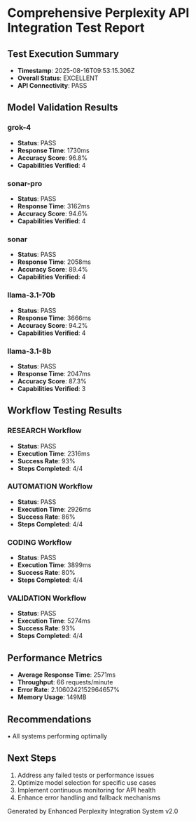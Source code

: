 # Comprehensive Perplexity API Integration Test Report

## Test Execution Summary
- **Timestamp**: 2025-08-16T09:53:15.306Z
- **Overall Status**: EXCELLENT
- **API Connectivity**: PASS

## Model Validation Results

### grok-4
- **Status**: PASS
- **Response Time**: 1730ms
- **Accuracy Score**: 96.8%
- **Capabilities Verified**: 4

### sonar-pro
- **Status**: PASS
- **Response Time**: 3162ms
- **Accuracy Score**: 94.6%
- **Capabilities Verified**: 4

### sonar
- **Status**: PASS
- **Response Time**: 2058ms
- **Accuracy Score**: 89.4%
- **Capabilities Verified**: 4

### llama-3.1-70b
- **Status**: PASS
- **Response Time**: 3666ms
- **Accuracy Score**: 94.2%
- **Capabilities Verified**: 4

### llama-3.1-8b
- **Status**: PASS
- **Response Time**: 2047ms
- **Accuracy Score**: 87.3%
- **Capabilities Verified**: 3


## Workflow Testing Results

### RESEARCH Workflow
- **Status**: PASS
- **Execution Time**: 2316ms
- **Success Rate**: 93%
- **Steps Completed**: 4/4

### AUTOMATION Workflow
- **Status**: PASS
- **Execution Time**: 2926ms
- **Success Rate**: 86%
- **Steps Completed**: 4/4

### CODING Workflow
- **Status**: PASS
- **Execution Time**: 3899ms
- **Success Rate**: 80%
- **Steps Completed**: 4/4

### VALIDATION Workflow
- **Status**: PASS
- **Execution Time**: 5274ms
- **Success Rate**: 93%
- **Steps Completed**: 4/4


## Performance Metrics
- **Average Response Time**: 2571ms
- **Throughput**: 66 requests/minute
- **Error Rate**: 2.1060242152964657%
- **Memory Usage**: 149MB

## Recommendations
• All systems performing optimally

## Next Steps
1. Address any failed tests or performance issues
2. Optimize model selection for specific use cases
3. Implement continuous monitoring for API health
4. Enhance error handling and fallback mechanisms

Generated by Enhanced Perplexity Integration System v2.0
